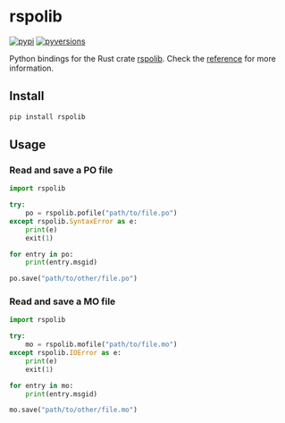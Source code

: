 # rspolib

[![pypi](https://img.shields.io/pypi/v/rspolib?logo=pypi&logoColor=white)](https://pypi.org/project/rspolib/) [![pyversions](https://img.shields.io/pypi/pyversions/rspolib?logo=python&logoColor=white)](https://pypi.org/project/rspolib/)

Python bindings for the Rust crate [rspolib]. Check the [reference](https://github.com/mondeja/rspolib/blob/master/python/REFERENCE.md) for more information.

## Install

```bash
pip install rspolib
```

## Usage

### Read and save a PO file

```python
import rspolib

try:
    po = rspolib.pofile("path/to/file.po")
except rspolib.SyntaxError as e:
    print(e)
    exit(1)

for entry in po:
    print(entry.msgid)

po.save("path/to/other/file.po")
```

### Read and save a MO file

```python
import rspolib

try:
    mo = rspolib.mofile("path/to/file.mo")
except rspolib.IOError as e:
    print(e)
    exit(1)

for entry in mo:
    print(entry.msgid)

mo.save("path/to/other/file.mo")
```

[rspolib]: https://github.com/mondeja/rspolib
